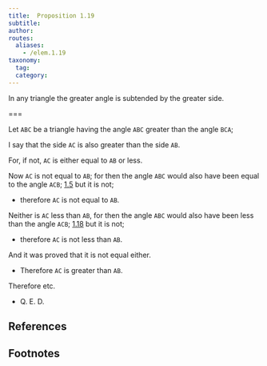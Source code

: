 ```yaml
---
title:  Proposition 1.19
subtitle: 
author:
routes:
  aliases:
    - /elem.1.19
taxonomy:
  tag:
  category:
---
```


In any triangle the greater angle is subtended by the greater side.

===

Let `ABC` be a triangle having the angle `ABC` greater than the angle `BCA`;

I say that the side `AC` is also greater than the side `AB`.

For, if not, `AC` is either equal to `AB` or less.

Now `AC` is not equal to `AB`; for then the angle `ABC` would also have been equal to the angle `ACB`; [1.5] but it is not; 

- therefore `AC` is not equal to `AB`.

Neither is `AC` less than `AB`, for then the angle `ABC` would also have been less than the angle `ACB`; [1.18] but it is not; 

- therefore `AC` is not less than `AB`.

And it was proved that it is not equal either. 

- Therefore `AC` is greater than `AB`.

Therefore etc.

- Q. E. D.

## References

[1.5]: /elem.1.5 "Book 1 - Proposition 5"
[1.18]: /elem.1.18 "Book 1 - Proposition 18"
## Footnotes

